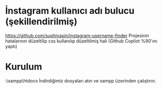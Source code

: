 # İnstagram kullanıcı adı bulucu (şekillendirilmiş)

https://github.com/suphiyasin/instagram-username-finder Projesinin hatalarının düzeltilip css kullanılıp düzeltilmiş hali (Github Copliot %90'ını yaptı)

# Kurulum

<C>:\xampp\htdocs
  İndirdiğimiz dosyaları atın ve xampp üzerinden çalıştırın.
